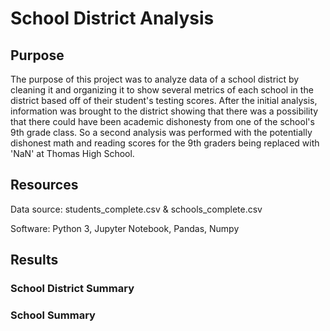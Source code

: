 # School District Analysis

## Purpose
The purpose of this project was to analyze data of a school district by cleaning it and organizing it to show several metrics of each school in the district based off of their student's testing scores. After the initial analysis, information was brought to the district showing that there was a possibility that there could have been academic dishonesty from one of the school's 9th grade class. So a second analysis was performed with the potentially dishonest math and reading scores for the 9th graders being replaced with 'NaN' at Thomas High School. 

## Resources
Data source: students_complete.csv & schools_complete.csv

Software: Python 3, Jupyter Notebook, Pandas, Numpy

## Results
### School District Summary 


### School Summary 

### 
